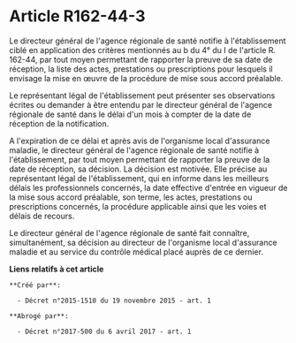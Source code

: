 # Article R162-44-3

Le directeur général de l'agence régionale de santé notifie à l'établissement ciblé en application des critères mentionnés au
b du 4° du I de l'article R. 162-44, par tout moyen permettant de rapporter la preuve de sa date de réception, la liste des
actes, prestations ou prescriptions pour lesquels il envisage la mise en œuvre de la procédure de mise sous accord
préalable. 

Le représentant légal de l'établissement peut présenter ses observations écrites ou demander à être entendu par le directeur
général de l'agence régionale de santé dans le délai d'un mois à compter de la date de réception de la notification. 

A l'expiration de ce délai et après avis de l'organisme local d'assurance maladie, le directeur général de l'agence régionale
de santé notifie à l'établissement, par tout moyen permettant de rapporter la preuve de la date de réception, sa décision. La
décision est motivée. Elle précise au représentant légal de l'établissement, qui en informe dans les meilleurs délais les
professionnels concernés, la date effective d'entrée en vigueur de la mise sous accord préalable, son terme, les actes,
prestations ou prescriptions concernés, la procédure applicable ainsi que les voies et délais de recours. 

Le directeur général de l'agence régionale de santé fait connaître, simultanément, sa décision au directeur de l'organisme
local d'assurance maladie et au service du contrôle médical placé auprès de ce dernier.

**Liens relatifs à cet article**

	**Créé par**:

	  - Décret n°2015-1510 du 19 novembre 2015 - art. 1

	**Abrogé par**:

	  - Décret n°2017-500 du 6 avril 2017 - art. 1
